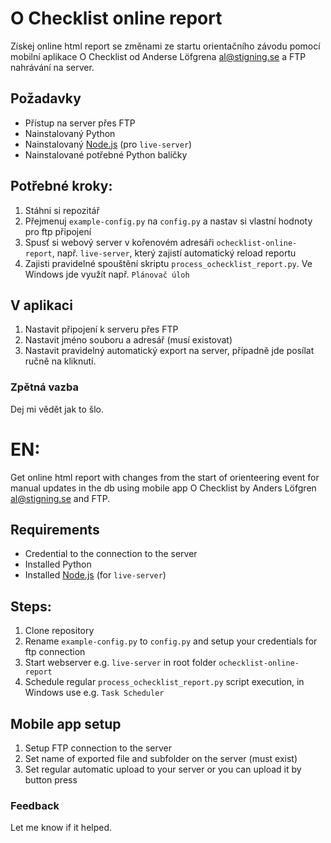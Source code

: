 # O Checklist online report
Získej online html report se změnami ze startu orientačního závodu pomocí mobilní aplikace O Checklist od Anderse Löfgrena <al@stigning.se> a FTP nahrávání na server.

## Požadavky
- Přístup na server přes FTP
- Nainstalovaný Python
- Nainstalovaný [Node.js](https://nodejs.org/en) (pro `live-server`)
- Nainstalované potřebné Python balíčky

## Potřebné kroky:
1. Stáhni si repozitář
2. Přejmenuj `example-config.py` na `config.py` a nastav si vlastní hodnoty pro ftp připojení
3. Spusť si webový server v kořenovém adresáři `ochecklist-online-report`, např. `live-server`, který zajistí automatický reload reportu
4. Zajisti pravidelné spouštění skriptu `process_ochecklist_report.py`. Ve Windows jde využít např. `Plánovač úloh`

## V aplikaci
1. Nastavit připojení k serveru přes FTP
2. Nastavit jméno souboru a adresář (musí existovat)
3. Nastavit pravidelný automatický export na server, případně jde posílat ručně na kliknutí.

### Zpětná vazba
Dej mi vědět jak to šlo.

# EN:
 Get online html report with changes from the start of orienteering event for manual updates in the db using mobile app O Checklist by Anders Löfgren <al@stigning.se> and FTP. 

## Requirements
- Credential to the connection to the server
- Installed Python
- Installed [Node.js](https://nodejs.org/en) (for `live-server`)

## Steps:
1. Clone repository
2. Rename `example-config.py` to `config.py` and setup your credentials for ftp connection
3. Start webserver e.g. `live-server` in root folder `ochecklist-online-report`
4. Schedule regular `process_ochecklist_report.py` script execution, in Windows use e.g. `Task Scheduler`

## Mobile app setup
1. Setup FTP connection to the server
2. Set name of exported file and subfolder on the server (must exist)
3. Set regular automatic upload to your server or you can upload it by button press


### Feedback
Let me know if it helped.